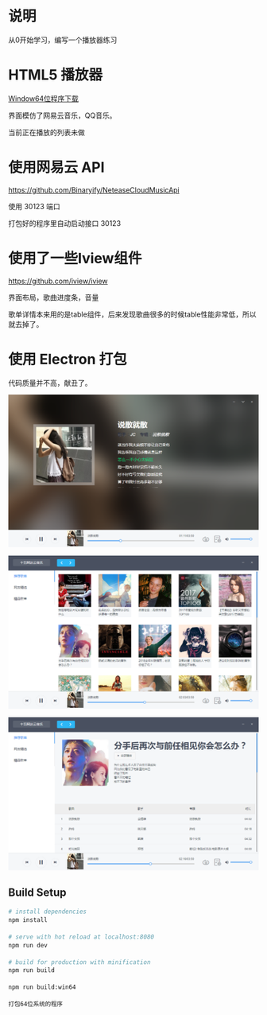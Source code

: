 # 说明

从0开始学习，编写一个播放器练习

# HTML5 播放器

[Window64位程序下载](master/outApp/shiwu-win32-x64.zip)

界面模仿了网易云音乐，QQ音乐。

当前正在播放的列表未做

# 使用网易云 API

https://github.com/Binaryify/NeteaseCloudMusicApi

使用 30123 端口

打包好的程序里自动启动接口 30123

# 使用了一些Iview组件

https://github.com/iview/iview

界面布局，歌曲进度条，音量

歌单详情本来用的是table组件，后来发现歌曲很多的时候table性能非常低，所以就去掉了。

# 使用 Electron 打包

代码质量并不高，献丑了。

![](thumb/1.png)

![](thumb/2.png)

![](thumb/3.png)
## Build Setup

``` bash
# install dependencies
npm install

# serve with hot reload at localhost:8080
npm run dev

# build for production with minification
npm run build

npm run build:win64

打包64位系统的程序
